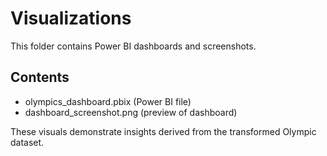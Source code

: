 # Visualizations

This folder contains Power BI dashboards and screenshots.

## Contents
- olympics_dashboard.pbix (Power BI file)
- dashboard_screenshot.png (preview of dashboard)

These visuals demonstrate insights derived from the transformed Olympic dataset.
